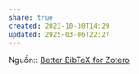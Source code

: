 ```yaml
---
share: true
created: 2023-10-30T14:29
updated: 2025-03-06T22:27
---
```

Nguồn:: [Better BibTeX for Zotero](https://retorque.re/zotero-better-bibtex/)